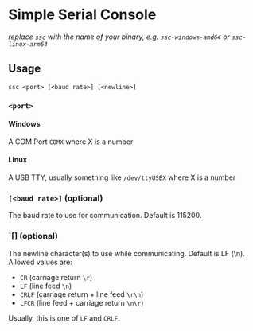 # Simple Serial Console
_replace `ssc` with the name of your binary, e.g. `ssc-windows-amd64` or `ssc-linux-arm64`_

## Usage
```
ssc <port> [<baud rate>] [<newline>]
```
### `<port>`
#### Windows
A COM Port `COMX` where X is a number

#### Linux
A USB TTY, usually something like `/dev/ttyUSBX` where X is a number

### `[<baud rate>]` (optional)
The baud rate to use for communication. Default is 115200.

### `[<newline>] (optional)
The newline character(s) to use while communicating. Default is LF (\n).
Allowed values are:
- `CR` (carriage return `\r`)
- `LF` (line feed `\n`)
- `CRLF` (carriage return + line feed `\r\n`)
- `LFCR` (line feed + carriage return `\n\r`)

Usually, this is one of `LF` and `CRLF`.
